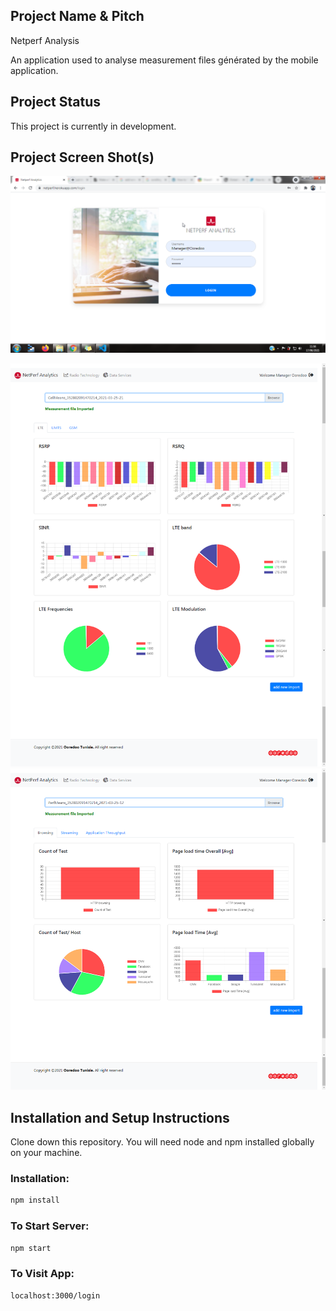 ## Project Name & Pitch

Netperf Analysis

An application used to analyse measurement files générated by the mobile application.

## Project Status

This project is currently in development.

## Project Screen Shot(s)

![login page ](./screenshot/img1.png)

![Radio technology parameters analysis ](./screenshot/img2.png) 
![Data services KPI analysis ](./screenshot/img3.png)

## Installation and Setup Instructions

Clone down this repository. You will need node and npm installed globally on your machine.

### Installation:

```bash
npm install

```

### To Start Server:

```bash
npm start
```

### To Visit App:

```bash
localhost:3000/login
```